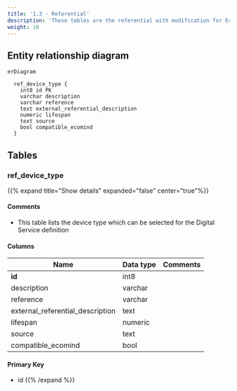 ```yaml
---
title: '1.3 - Referential'
description: 'These tables are the referential with modification for Ecomind'
weight: 10
---
```

## Entity relationship diagram

```mermaid
erDiagram 

  ref_device_type {
    int8 id PK
    varchar description
    varchar reference
    text external_referential_description
    numeric lifespan
    text source
    bool compatible_ecomind
  }
``` 

## Tables

### ref_device_type

{{% expand title="Show details" expanded="false" center="true"%}}

#### Comments

- This table lists the device type which can be selected for the Digital Service definition

#### Columns

|Name|Data type|Comments|
|---|---|---|
|**id**|int8||
|description|varchar||
|reference|varchar||
|external_referential_description|text||
|lifespan|numeric||
|source|text||
|compatible_ecomind|bool||

#### Primary Key

- id
  {{% /expand %}}

